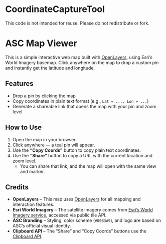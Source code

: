 # CoordinateCaptureTool
This code is not intended for reuse. Please do not redistribute or fork.

# ASC Map Viewer

This is a simple interactive web map built with [OpenLayers](https://openlayers.org/), using Esri’s World Imagery basemap. Click anywhere on the map to drop a custom pin and instantly get the latitude and longitude.

## Features

- Drop a pin by clicking the map
- Copy coordinates in plain text format (e.g., `Lat = ..., Lon = ...`)
- Generate a shareable link that opens the map with your pin and zoom level

## How to Use

1. Open the map in your browser.
2. Click anywhere — a teal pin will appear.
3. Use the **“Copy Coords”** button to copy plain text coordinates.
4. Use the **“Share”** button to copy a URL with the current location and zoom level.
   - You can share that link, and the map will open with the same view and marker.

## Credits

- **OpenLayers** – This map uses [OpenLayers](https://openlayers.org/) for all mapping and interaction features.
- **Esri World Imagery** – The satellite imagery comes from [Esri’s World Imagery service](https://www.arcgis.com/home/item.html?id=10df2279f9684e4a9f6a7f08febac2a9), accessed via  public tile API.
- **ASC Branding** – Styling, color scheme (`#00B3A9`), and logo are based on ASC’s official visual identity.
- **Clipboard API** – The “Share” and “Copy Coords” buttons use the [Clipboard API](https://developer.mozilla.org/en-US/docs/Web/API/Clipboard_API).
